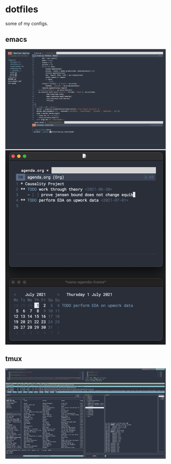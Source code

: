 # dotfiles
some of my configs.

## emacs
![emacs](screenshots/emacs.png?raw=true)
![emacs](screenshots/org_mode.png?raw=true)

## tmux
![tmux](screenshots/tmux.png?raw=true)
